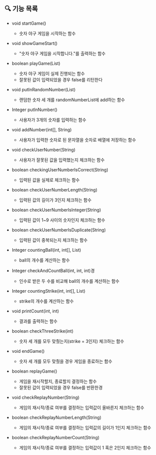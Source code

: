 ## 🔍 기능 목록

- void startGame()
  - 숫자 야구 게임을 시작하는 함수
  

- void showGameStart()
  - "숫자 야구 게임을 시작합니다."를 출력하는 함수


- boolean playGame(List<Integer>)
  - 숫자 야구 게임이 실제 진행되는 함수
  - 잘못된 값이 입력되었을 경우 false를 리턴한다

- void putInRandomNumber(List<Integer>)
  - 랜덤한 숫자 세 개를 randomNumberList에 add하는 함수

  
- Integer putInNumber()
  - 사용자가 3개의 숫자를 입력하는 함수


- void addNumber(int[], String)
  - 사용자가 입력한 숫자로 된 문자열을 숫자로 배열에 저장하는 함수


- void checkUserNumber(String)
  - 사용자가 잘못된 값을 입력했는지 체크하는 함수


- boolean checkingUserNumberIsCorrect(String)
  - 입력된 값을 실제로 체크하는 함수


- boolean checkUserNumberLength(String)
  - 입력된 값의 길이가 3인지 체크하는 함수


- boolean checkUserNumberIsInteger(String)
  - 입력된 값이 1~9 사이의 숫자인지 체크하는 함수


- boolean checkUserNumberIsDuplicate(String)
  - 입력된 값이 중복되는지 체크하는 함수


- Integer countingBall(int, int[], List<Integer>)
  - ball의 개수를 계산하는 함수


- Integer checkAndCountBall(int, int, int)경
  - 인수로 받은 두 수를 비교해 ball의 개수를 계산하는 함수

- Integer countingStrike(int, int[], List<Integer>)
  - strike의 개수를 계산하는 함수


- void printCount(int, int)
  - 결과를 출력하는 함수


- boolean checkThreeStrike(int)
  - 숫자 세 개를 모두 맞췄는지(strike = 3인지) 체크하는 함수


- void endGame()
  - 숫자 세 개를 모두 맞췄을 경우 게임을 종료하는 함수


- boolean replayGame()
  - 게임을 재시작할지, 종료할지 결정하는 함수
  - 잘못된 값이 입력되었을 경우 false를 반환한경
  

- void checkReplayNumber(String)
  - 게임의 재시작/종료 여부를 결정하는 입력값이 올바른지 체크하는 함수


- boolean checkReplayNumberLength(String)
  - 게임의 재시작/종료 여부를 결정하는 입력값의 길이가 1인지 체크하는 함수


- boolean checkReplayNumberCount(String)
  - 게임의 재시작/종료 여부를 결정하는 입력값이 1 혹은 2인지 체크하는 함수